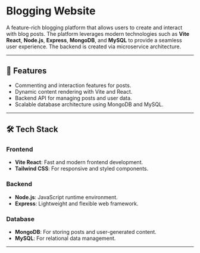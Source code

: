 # Blogging Website

A feature-rich blogging platform that allows users to create and interact with blog posts. The platform leverages modern technologies such as **Vite React**, **Node.js**, **Express**, **MongoDB**, and **MySQL** to provide a seamless user experience. The backend is created via microservice architecture.

---

## 🚀 Features

- Commenting and interaction features for posts.
- Dynamic content rendering with Vite and React.
- Backend API for managing posts and user data.
- Scalable database architecture using MongoDB and MySQL.

---

## 🛠️ Tech Stack

### Frontend
- **Vite React**: Fast and modern frontend development.
- **Tailwind CSS**: For responsive and styled components.

### Backend
- **Node.js**: JavaScript runtime environment.
- **Express**: Lightweight and flexible web framework.

### Database
- **MongoDB**: For storing posts and user-generated content.
- **MySQL**: For relational data management.

---
